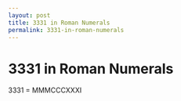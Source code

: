 ```yaml
---
layout: post
title: 3331 in Roman Numerals
permalink: 3331-in-roman-numerals
---
```


# 3331 in Roman Numerals

3331 = MMMCCCXXXI
